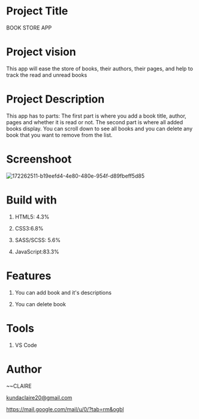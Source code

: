 # Project Title
BOOK STORE APP

# Project vision

This app will ease the store of books, their authors, their pages, and help to track the read and unread books

# Project Description

This app has to parts: The first part is where you add a book title, author, pages and whether it is read or not. The second part is where all added books display. You can scroll down to see all books and you can delete any book that you want to remove from the list.

# Screenshoot
![172262511-b19eefd4-4e80-480e-954f-d89fbeff5d85](https://user-images.githubusercontent.com/106916995/173238603-57ef2b7a-3c41-487e-a6b1-136ab1f91488.png)


# Build with
1. HTML5: 4.3%

2. CSS3:6.8%

3. SASS/SCSS: 5.6%
4. JavaScript:83.3%
# Features
1. You can add book and it's descriptions

2. You can delete book
# Tools
1. VS Code

# Author 
~~CLAIRE

kundaclaire20@gmail.com

<https://mail.google.com/mail/u/0/?tab=rm&ogbl>
